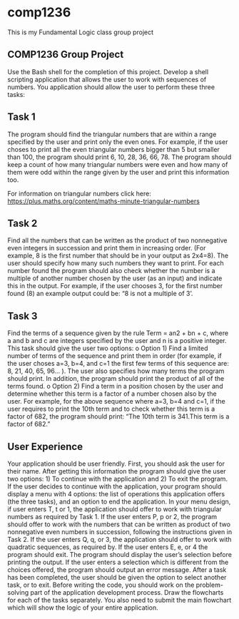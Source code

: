 # comp1236
This is my Fundamental Logic class group project

## COMP1236 Group Project
Use the Bash shell for the completion of this project.
Develop a shell scripting application that allows the user to work with sequences of numbers.
You application should allow the user to perform these three tasks:

## Task 1
The program should find the triangular numbers that are within a range specified by the user and print only the even ones. For example, if the user choses to print all the even triangular numbers bigger than 5 but smaller than 100, the program should print 6, 10, 28, 36, 66, 78. The
program should keep a count of how many triangular numbers were even and how many of them
were odd within the range given by the user and print this information too.

For information on triangular numbers click here:
https://plus.maths.org/content/maths-minute-triangular-numbers

## Task 2
Find all the numbers that can be written as the product of two nonnegative even integers
in succession and print them in increasing order. (For example, 8 is the first number that should
be in your output as 2x4=8). The user should specify how many such numbers they want to print.
For each number found the program should also check whether the number is a multiple of
another number chosen by the user (as an input) and indicate this in the output. For example, if
the user chooses 3, for the first number found (8) an example output could be: “8 is not a multiple
of 3’.


## Task 3
Find the terms of a sequence given by the rule Term = an2 + bn + c, where a and b and c
are integers specified by the user and n is a positive integer. This task should give the user two
options:
o Option 1) Find a limited number of terms of the sequence and print them in order (for
example, if the user choses a=3, b=4, and c=1 the first few terms of this sequence are:
8, 21, 40, 65, 96… ). The user also specifies how many terms the program should print. In
addition, the program should print the product of all of the terms found.
o Option 2) Find a term in a position chosen by the user and determine whether this term
is a factor of a number chosen also by the user. For example, for the above sequence
where a=3, b=4 and c=1, if the user requires to print the 10th term and to check whether this term is a factor of 682, the program should print: “The 10th term is 341.This term is a factor of 682.”

## User Experience
Your application should be user friendly. First, you should ask the user for their name. After getting this
information the program should give the user two options: 1) To continue with the application and 2) To exit the program. If the user decides to continue with the application, your program should display a
menu with 4 options: the list of operations this application offers (the three tasks), and an option to end the application.
In your menu design, if user enters T, t or 1, the application should offer to work with triangular numbers
as required by Task 1.
If the user enters P, p or 2, the program should offer to work with the numbers that can be written as product of two nonnegative even numbers in succession, following the instructions given in Task 2.
If the user enters Q, q, or 3, the application should offer to work with quadratic sequences, as required by.
If the user enters E, e, or 4 the program should exit.
The program should display the user’s selection before printing the output. If the user enters a selection which is different from the choices offered, the program should output an error message. After a task has
been completed, the user should be given the option to select another task, or to exit.
Before writing the code, you should work on the problem-solving part of the application development
process. Draw the flowcharts for each of the tasks separately. You also need to submit the main flowchart
which will show the logic of your entire application. 
